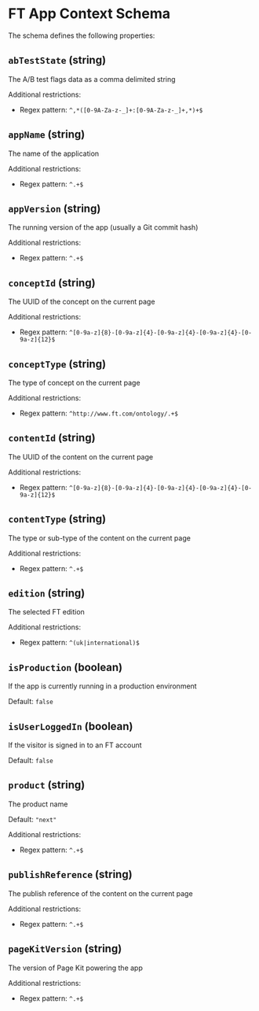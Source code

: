 # FT App Context Schema

The schema defines the following properties:

## `abTestState` (string)

The A/B test flags data as a comma delimited string

Additional restrictions:

* Regex pattern: `^,*([0-9A-Za-z-_]+:[0-9A-Za-z-_]+,*)+$`

## `appName` (string)

The name of the application

Additional restrictions:

* Regex pattern: `^.+$`

## `appVersion` (string)

The running version of the app (usually a Git commit hash)

Additional restrictions:

* Regex pattern: `^.+$`

## `conceptId` (string)

The UUID of the concept on the current page

Additional restrictions:

* Regex pattern: `^[0-9a-z]{8}-[0-9a-z]{4}-[0-9a-z]{4}-[0-9a-z]{4}-[0-9a-z]{12}$`

## `conceptType` (string)

The type of concept on the current page

Additional restrictions:

* Regex pattern: `^http://www.ft.com/ontology/.+$`

## `contentId` (string)

The UUID of the content on the current page

Additional restrictions:

* Regex pattern: `^[0-9a-z]{8}-[0-9a-z]{4}-[0-9a-z]{4}-[0-9a-z]{4}-[0-9a-z]{12}$`

## `contentType` (string)

The type or sub-type of the content on the current page

Additional restrictions:

* Regex pattern: `^.+$`

## `edition` (string)

The selected FT edition

Additional restrictions:

* Regex pattern: `^(uk|international)$`

## `isProduction` (boolean)

If the app is currently running in a production environment

Default: `false`

## `isUserLoggedIn` (boolean)

If the visitor is signed in to an FT account

Default: `false`

## `product` (string)

The product name

Default: `"next"`

Additional restrictions:

* Regex pattern: `^.+$`

## `publishReference` (string)

The publish reference of the content on the current page

Additional restrictions:

* Regex pattern: `^.+$`

## `pageKitVersion` (string)

The version of Page Kit powering the app

Additional restrictions:

* Regex pattern: `^.+$`

